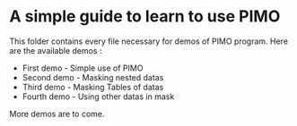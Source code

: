 # A simple guide to learn to use PIMO

This folder contains every file necessary for demos of PIMO program. Here are the available demos :

* First demo - Simple use of PIMO
* Second demo - Masking nested datas
* Third demo - Masking Tables of datas
* Fourth demo - Using other datas in mask

More demos are to come.
